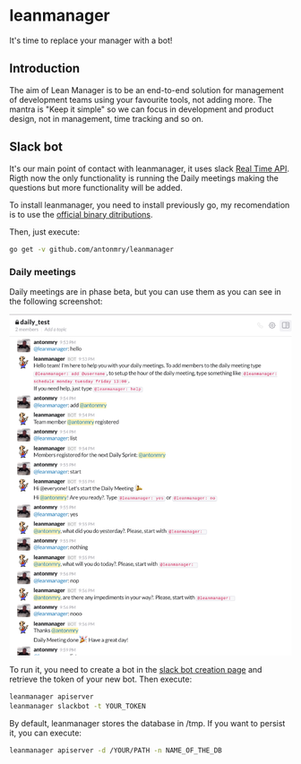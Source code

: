 # leanmanager
It's time to replace your manager with a bot!

## Introduction

The aim of Lean Manager is to be an end-to-end solution for management of development teams using your favourite tools, not adding more. The mantra is "Keep it simple" so we can focus in development and product design, not in management, time tracking and so on.

## Slack bot

It's our main point of contact with leanmanager, it uses slack [Real Time API](https://api.slack.com/rtm). Rigth now the only functionality is running the Daily meetings making the questions but more functionality will be added.

To install leanmanager, you need to install previously go, my recomendation is to use the [official binary ditributions](https://golang.org/doc/install).

Then, just execute:

```sh
go get -v github.com/antonmry/leanmanager
```

### Daily meetings

Daily meetings are in phase beta, but you can use them as you can see in the following screenshot:

![Daily screenshot with leanmanager](resources/daily.png)


To run it, you need to create a bot in the [slack bot creation page](https://my.slack.com/services/new/bot) and retrieve the token of your new bot. Then execute:

```sh
leanmanager apiserver 
leanmanager slackbot -t YOUR_TOKEN
```

By default, leanmanager stores the database in /tmp. If you want to persist it, you can execute:

```sh
leanmanager apiserver -d /YOUR/PATH -n NAME_OF_THE_DB
```
